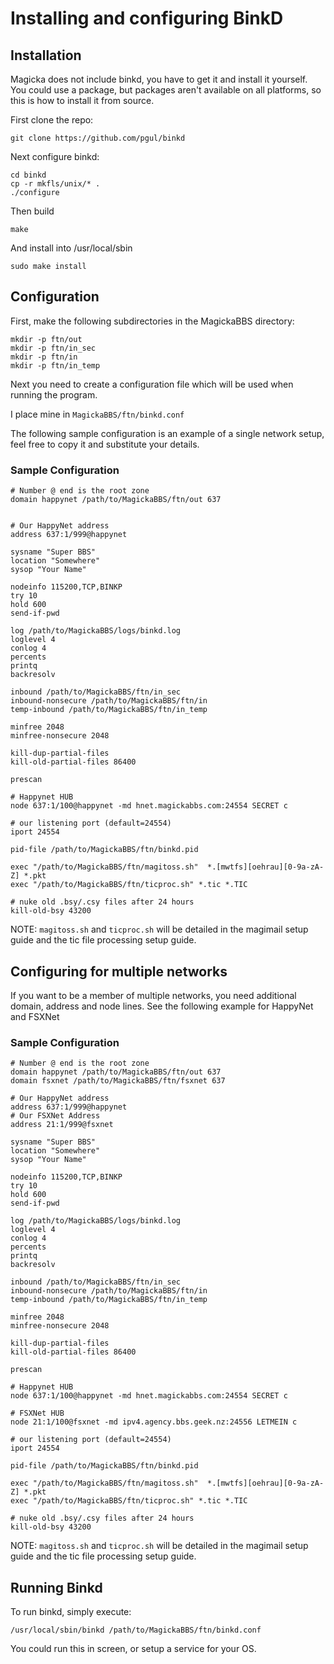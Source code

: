# Installing and configuring BinkD

## Installation

Magicka does not include binkd, you have to get it and install it yourself. You could use a package, but packages aren't available on all platforms, so this is how to install it from source.

First clone the repo:

    git clone https://github.com/pgul/binkd

Next configure binkd:

    cd binkd
    cp -r mkfls/unix/* .
    ./configure

Then build

    make

And install into /usr/local/sbin

    sudo make install

## Configuration

First, make the following subdirectories in the MagickaBBS directory:

    mkdir -p ftn/out
    mkdir -p ftn/in_sec
    mkdir -p ftn/in
    mkdir -p ftn/in_temp


Next you need to create a configuration file which will be used when running the program.

I place mine in `MagickaBBS/ftn/binkd.conf`

The following sample configuration is an example of a single network setup, feel free to copy it and substitute your details.

### Sample Configuration

    # Number @ end is the root zone
    domain happynet /path/to/MagickaBBS/ftn/out 637


    # Our HappyNet address
    address 637:1/999@happynet

    sysname "Super BBS"
    location "Somewhere"
    sysop "Your Name"

    nodeinfo 115200,TCP,BINKP
    try 10
    hold 600
    send-if-pwd

    log /path/to/MagickaBBS/logs/binkd.log
    loglevel 4
    conlog 4
    percents
    printq
    backresolv

    inbound /path/to/MagickaBBS/ftn/in_sec
    inbound-nonsecure /path/to/MagickaBBS/ftn/in
    temp-inbound /path/to/MagickaBBS/ftn/in_temp

    minfree 2048
    minfree-nonsecure 2048

    kill-dup-partial-files
    kill-old-partial-files 86400

    prescan

    # Happynet HUB
    node 637:1/100@happynet -md hnet.magickabbs.com:24554 SECRET c

    # our listening port (default=24554)
    iport 24554

    pid-file /path/to/MagickaBBS/ftn/binkd.pid

    exec "/path/to/MagickaBBS/ftn/magitoss.sh"  *.[mwtfs][oehrau][0-9a-zA-Z] *.pkt
    exec "/path/to/MagickaBBS/ftn/ticproc.sh" *.tic *.TIC

    # nuke old .bsy/.csy files after 24 hours
    kill-old-bsy 43200

NOTE: `magitoss.sh` and `ticproc.sh` will be detailed in the magimail setup guide and the tic file processing setup guide.

## Configuring for multiple networks

If you want to be a member of multiple networks, you need additional domain, address and node lines. See the following example for HappyNet and FSXNet

### Sample Configuration

    # Number @ end is the root zone
    domain happynet /path/to/MagickaBBS/ftn/out 637
    domain fsxnet /path/to/MagickaBBS/ftn/fsxnet 637

    # Our HappyNet address
    address 637:1/999@happynet
    # Our FSXNet Address
    address 21:1/999@fsxnet

    sysname "Super BBS"
    location "Somewhere"
    sysop "Your Name"

    nodeinfo 115200,TCP,BINKP
    try 10
    hold 600
    send-if-pwd

    log /path/to/MagickaBBS/logs/binkd.log
    loglevel 4
    conlog 4
    percents
    printq
    backresolv

    inbound /path/to/MagickaBBS/ftn/in_sec
    inbound-nonsecure /path/to/MagickaBBS/ftn/in
    temp-inbound /path/to/MagickaBBS/ftn/in_temp

    minfree 2048
    minfree-nonsecure 2048

    kill-dup-partial-files
    kill-old-partial-files 86400

    prescan

    # Happynet HUB
    node 637:1/100@happynet -md hnet.magickabbs.com:24554 SECRET c

    # FSXNet HUB
    node 21:1/100@fsxnet -md ipv4.agency.bbs.geek.nz:24556 LETMEIN c

    # our listening port (default=24554)
    iport 24554

    pid-file /path/to/MagickaBBS/ftn/binkd.pid

    exec "/path/to/MagickaBBS/ftn/magitoss.sh"  *.[mwtfs][oehrau][0-9a-zA-Z] *.pkt
    exec "/path/to/MagickaBBS/ftn/ticproc.sh" *.tic *.TIC

    # nuke old .bsy/.csy files after 24 hours
    kill-old-bsy 43200

NOTE: `magitoss.sh` and `ticproc.sh` will be detailed in the magimail setup guide and the tic file processing setup guide.

## Running Binkd

To run binkd, simply execute:

    /usr/local/sbin/binkd /path/to/MagickaBBS/ftn/binkd.conf

You could run this in screen, or setup a service for your OS.
